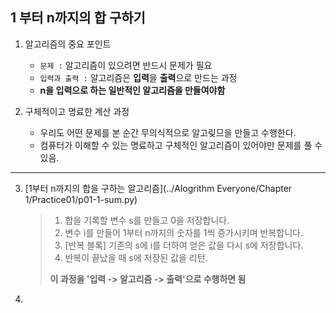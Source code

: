 ## 1 부터 n까지의 합 구하기

1. 알고리즘의 중요 포인트
    - `문제 :` 알고리즘이 있으려면 반드시 문제가 필요
    - `입력과 출력 :` 알고리즘은 **입력**을 **출력**으로 만드는 과정
    - **n을 입력으로 하는 일반적인 알고리즘을 만들여야함**

2. 구체적이고 명료한 계산 과정
    - 우리도 어떤 문제를 본 순간 무의식적으로 알고맂므을 만들고 수행한다.
    - 컴퓨터가 이해할 수 있는 명료하고 구체적인 알고리즘이 있어야만 문제를 풀 수 있음.

----
3. [1부터 n까지의 합을 구하는 알고리즘](../Alogrithm Everyone/Chapter 1/Practice01/p01-1-sum.py)
    > 1. 합을 기록할 변수 s를 만들고 0을 저장합니다.
    > 2. 변수 i를 만들어 1부터 n까지의 숫자를 1씩 증가시키며 반복합니다.
    > 3. [반복 블록] 기존의 s에 i를 더하여 얻은 값을 다시 s에 저장합니다.
    > 4. 반복이 끝났을 때 s에 저장된 값을 리턴.
    >
    > **이 과정을 '입력 -> 알고리즘 -> 출력'으로 수행하면 됨**

4.
